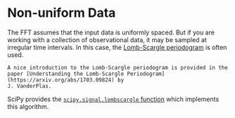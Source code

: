# Non-uniform Data

The FFT assumes that the input data is uniformly spaced.  But if you are working with
a collection of observational data, it may be sampled at irregular time intervals.
In this case, the [Lomb-Scargle periodogram](https://en.wikipedia.org/wiki/Least-squares_spectral_analysis#The_Lomb.E2.80.93Scargle_periodogram) is often used.

```{tip}
A nice introduction to the Lomb-Scargle periodogram is provided in the
paper [Understanding the Lomb-Scargle Periodogram](https://arxiv.org/abs/1703.09824) by
J. VanderPlas.
```

SciPy provides the [`scipy.signal.lombscargle` function](https://docs.scipy.org/doc/scipy/reference/generated/scipy.signal.lombscargle.html)
which implements this algorithm.
